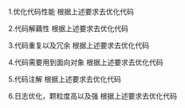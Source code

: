 1.优化代码性能
根据上述要求去优化代码

2.代码解藕性
根据上述要求去优化代码

3.代码重复以及冗余
根据上述要求去优化代码

4.代码需要用到面向对象
根据上述要求去优化代码

5.代码注解
根据上述要求去优化代码

6.日志优化，颗粒度高以及强
根据上述要求去优化代码

